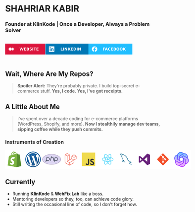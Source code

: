 # SHAHRIAR KABIR
### Founder at KlinKode | Once a Developer, Always a Problem Solver

<br>

<div style="display:flex">
  <a href="https://kabirdev.com/"> <img src="assets/WEBSITE.svg" alt="" height="35px" width="auto"></a>
  <a href="https://www.linkedin.com/in/shahriarkabir/"> <img src="assets/LINKEDIN.svg" alt="" height="35px" width="auto"></a>
  <a href="https://www.facebook.com/familylad/"> <img src="assets/FACEBOOK.svg" alt="" height="35px" width="auto"></a>
</div>

<br>

## **Wait, Where Are My Repos?**
> **Spoiler Alert:** They're probably private. I build top-secret e-commerce stuff. **Yes, I code. Yes, I've got receipts.**

## **A Little About Me**
> I've spent over a decade coding for e-commerce platforms (WordPress, Shopify, and more). **Now I stealthily manage dev teams, sipping coffee while they push commits.**

### **Instruments of Creation**
<div style="display:flex">
  <img alt="" height="60px" width="60px"   src="assets/tech/ShopifyNew.svg"/>
  <img alt="" height="60px" width="60px"   src="assets/tech/WordPressNew.svg"/>
  <img alt="" height="60px" width="60px"   src="assets/tech/PHPNew.svg"/>
  <img alt="" height="60px" width="60px"   src="assets/tech/Laravel.svg"/>
  <img alt="" height="60px" width="60px"   src="assets/tech/JavaScript.svg"/>
  <img alt="" height="60px" width="60px"   src="assets/tech/React.svg"/>
  <img alt="" height="60px" width="60px"   src="assets/tech/MySQL.svg"/>
  <img alt="" height="60px" width="60px"   src="assets/tech/VisualStudio.svg"/>
  <img alt="" height="60px" width="60px"   src="assets/tech/Git.svg"/>
  <img alt="" height="60px" width="60px"   src="assets/tech/ChatGPT.svg"/>
</div>

## **Currently**
- Running **KlinKode** & **WebFix Lab** like a boss.
- Mentoring developers so they, too, can achieve code glory.
- Still writing the occasional line of code, so I don't forget how.